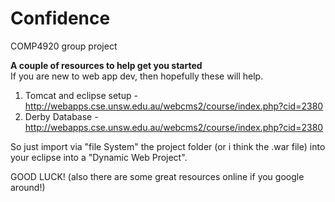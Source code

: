 Confidence
==========

COMP4920 group project  

**A couple of resources to help get you started**  
If you are new to web app dev, then hopefully these will help.  

1. Tomcat and eclipse setup - http://webapps.cse.unsw.edu.au/webcms2/course/index.php?cid=2380
2. Derby Database - http://webapps.cse.unsw.edu.au/webcms2/course/index.php?cid=2380  

So just import via "file System" the project folder (or i think the .war file) into your eclipse into a "Dynamic Web Project".

GOOD LUCK! (also there are some great resources online if you google around!)
